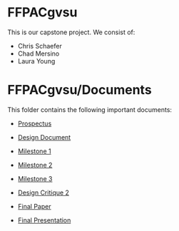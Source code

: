 # FFPACgvsu
This is our capstone project. We consist of:
* Chris Schaefer
* Chad Mersino
* Laura Young

# FFPACgvsu/Documents
This folder contains the following important documents:
* [Prospectus]
* [Design Document]
* [Milestone 1]
* [Milestone 2]
* [Milestone 3]
* [Design Critique 2]
* [Final Paper]
* [Final Presentation]

  [Prospectus]:      <https://github.com/chadthegreat/FFPACgvsu/blob/master/Documents/Prospectus.docx>
  [Design Document]: <https://github.com/chadthegreat/FFPACgvsu/blob/master/Documents/DesignDocument.pdf>
  [Milestone 1]: <https://github.com/chadthegreat/FFPACgvsu/blob/master/Documents/Milestone.docx>
  [Milestone 2]: <https://github.com/chadthegreat/FFPACgvsu/blob/master/Documents/Milestone2TeamGVSUreport.pdf>
  [Milestone 3]: <https://github.com/chadthegreat/FFPACgvsu/blob/master/Documents/Milestone3.pdf>
  [Design Critique 2]: <https://github.com/chadthegreat/FFPACgvsu/blob/master/Documents/DesignCritique2.pdf>
  [Final Paper]: <https://github.com/chadthegreat/FFPACgvsu/blob/master/Documents/FinalPaper.docx>
  [Final Presentation]: <https://github.com/chadthegreat/FFPACgvsu/blob/master/Documents/FinalPresentation.pptx>